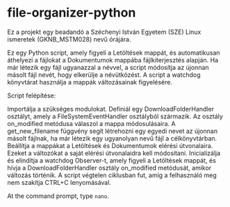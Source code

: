 # file-organizer-python
Ez a projekt egy beadandó a Széchenyi István Egyetem (SZE) Linux ismeretek (GKNB_MSTM028) nevű órájára.

Ez egy Python script, amely figyeli a Letöltések mappát, és automatikusan áthelyezi a fájlokat a Dokumentumok mappába fájlkiterjesztés alapján. Ha már létezik egy fájl ugyanazzal a névvel, a script módosítja az újonnan másolt fájl nevét, hogy elkerülje a névütközést. A script a watchdog könyvtárat használja a mappák változásainak figyelésére.

Script felépítése:

Importálja a szükséges modulokat.
Definiál egy DownloadFolderHandler osztályt, amely a FileSystemEventHandler osztályból származik. Az osztály on_modified metódusa válaszol a mappa módosulásaira.
A get_new_filename függvény segít létrehozni egy egyedi nevet az újonnan másolt fájlnak, ha már létezik egy ugyanolyan nevű fájl a célkönyvtárban.
Beállítja a mappákat a Letöltések és Dokumentumok elérési útvonalaira. Ezeket a változókat a saját elérési útvonalaidra kell módosítani.
Inicializálja és elindítja a watchdog Observer-t, amely figyeli a Letöltések mappát, és hívja a DownloadFolderHandler osztály on_modified metódusát, amikor változás történik.
A script végtelen ciklusban fut, amíg a felhasználó meg nem szakítja CTRL+C lenyomásával.

At the command prompt, type `nano`.
